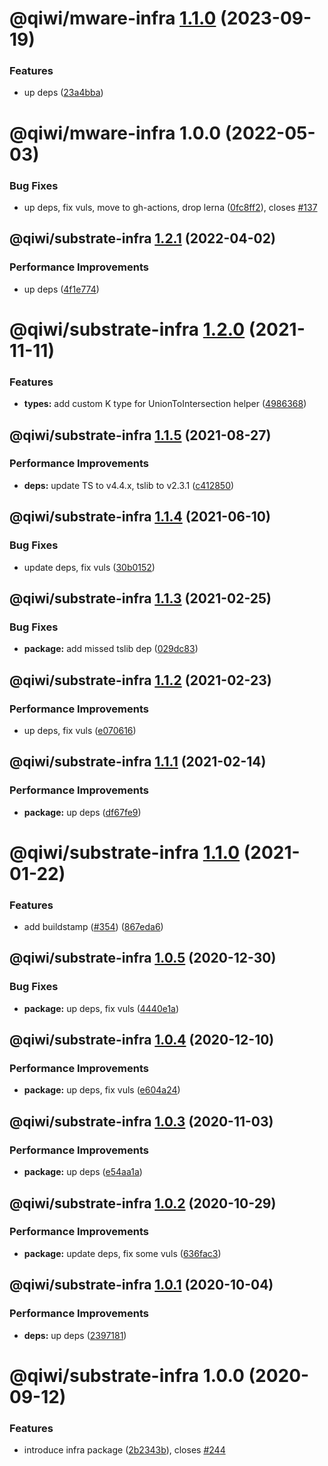 # @qiwi/mware-infra [1.1.0](https://github.com/qiwi/mware/compare/@qiwi/mware-infra@1.0.0...@qiwi/mware-infra@1.1.0) (2023-09-19)


### Features

* up deps ([23a4bba](https://github.com/qiwi/mware/commit/23a4bbaf73ca5ca8d44997e11b54831cca02d326))

# @qiwi/mware-infra 1.0.0 (2022-05-03)


### Bug Fixes

* up deps, fix vuls, move to gh-actions, drop lerna ([0fc8ff2](https://github.com/qiwi/mware/commit/0fc8ff291e18679bc3376f7ba70ec629aef1e9ad)), closes [#137](https://github.com/qiwi/mware/issues/137)

## @qiwi/substrate-infra [1.2.1](https://github.com/qiwi/substrate/compare/@qiwi/substrate-infra@1.2.0...@qiwi/substrate-infra@1.2.1) (2022-04-02)


### Performance Improvements

* up deps ([4f1e774](https://github.com/qiwi/substrate/commit/4f1e7740e22d6a0a7820f65c7a3a7897398a3d9c))

# @qiwi/substrate-infra [1.2.0](https://github.com/qiwi/substrate/compare/@qiwi/substrate-infra@1.1.5...@qiwi/substrate-infra@1.2.0) (2021-11-11)


### Features

* **types:** add custom K type for UnionToIntersection helper ([4986368](https://github.com/qiwi/substrate/commit/498636878ccaf7d4e3444942e079e3f6117ec5ef))

## @qiwi/substrate-infra [1.1.5](https://github.com/qiwi/substrate/compare/@qiwi/substrate-infra@1.1.4...@qiwi/substrate-infra@1.1.5) (2021-08-27)


### Performance Improvements

* **deps:** update TS to v4.4.x, tslib to v2.3.1 ([c412850](https://github.com/qiwi/substrate/commit/c412850fcd095c196b71a6c7d7aab245a9d11671))

## @qiwi/substrate-infra [1.1.4](https://github.com/qiwi/substrate/compare/@qiwi/substrate-infra@1.1.3...@qiwi/substrate-infra@1.1.4) (2021-06-10)


### Bug Fixes

* update deps, fix vuls ([30b0152](https://github.com/qiwi/substrate/commit/30b0152f47aca0b1e93d799ac34c38eaf5aa4bc2))

## @qiwi/substrate-infra [1.1.3](https://github.com/qiwi/substrate/compare/@qiwi/substrate-infra@1.1.2...@qiwi/substrate-infra@1.1.3) (2021-02-25)


### Bug Fixes

* **package:** add missed tslib dep ([029dc83](https://github.com/qiwi/substrate/commit/029dc83fadd10c6a710c969be85b8a40d3f27fc1))

## @qiwi/substrate-infra [1.1.2](https://github.com/qiwi/substrate/compare/@qiwi/substrate-infra@1.1.1...@qiwi/substrate-infra@1.1.2) (2021-02-23)


### Performance Improvements

* up deps, fix vuls ([e070616](https://github.com/qiwi/substrate/commit/e0706160cb7939dd25f3eda5305948924fe659c6))

## @qiwi/substrate-infra [1.1.1](https://github.com/qiwi/substrate/compare/@qiwi/substrate-infra@1.1.0...@qiwi/substrate-infra@1.1.1) (2021-02-14)


### Performance Improvements

* **package:** up deps ([df67fe9](https://github.com/qiwi/substrate/commit/df67fe91b8af95e1eff92b8f5793620f935bb834))

# @qiwi/substrate-infra [1.1.0](https://github.com/qiwi/substrate/compare/@qiwi/substrate-infra@1.0.5...@qiwi/substrate-infra@1.1.0) (2021-01-22)


### Features

* add buildstamp ([#354](https://github.com/qiwi/substrate/issues/354)) ([867eda6](https://github.com/qiwi/substrate/commit/867eda68c0c1db879bb37d55a953ac30082393ac))

## @qiwi/substrate-infra [1.0.5](https://github.com/qiwi/substrate/compare/@qiwi/substrate-infra@1.0.4...@qiwi/substrate-infra@1.0.5) (2020-12-30)


### Bug Fixes

* **package:** up deps, fix vuls ([4440e1a](https://github.com/qiwi/substrate/commit/4440e1a921fa9dbc3066623700073cb566bcebcc))

## @qiwi/substrate-infra [1.0.4](https://github.com/qiwi/substrate/compare/@qiwi/substrate-infra@1.0.3...@qiwi/substrate-infra@1.0.4) (2020-12-10)


### Performance Improvements

* **package:** up deps, fix vuls ([e604a24](https://github.com/qiwi/substrate/commit/e604a24a29adcd6b6f638dec5ee07959a24ede62))

## @qiwi/substrate-infra [1.0.3](https://github.com/qiwi/substrate/compare/@qiwi/substrate-infra@1.0.2...@qiwi/substrate-infra@1.0.3) (2020-11-03)


### Performance Improvements

* **package:** up deps ([e54aa1a](https://github.com/qiwi/substrate/commit/e54aa1a08fbc0ba96b51ec7fd952ccfba76eed59))

## @qiwi/substrate-infra [1.0.2](https://github.com/qiwi/substrate/compare/@qiwi/substrate-infra@1.0.1...@qiwi/substrate-infra@1.0.2) (2020-10-29)


### Performance Improvements

* **package:** update deps, fix some vuls ([636fac3](https://github.com/qiwi/substrate/commit/636fac3429767fd31af07da137700632725f641b))

## @qiwi/substrate-infra [1.0.1](https://github.com/qiwi/substrate/compare/@qiwi/substrate-infra@1.0.0...@qiwi/substrate-infra@1.0.1) (2020-10-04)


### Performance Improvements

* **deps:** up deps ([2397181](https://github.com/qiwi/substrate/commit/23971816b886fc8f4e265c656de09b47ac8d2ba6))

# @qiwi/substrate-infra 1.0.0 (2020-09-12)


### Features

* introduce infra package ([2b2343b](https://github.com/qiwi/substrate/commit/2b2343b2d64bd4e69b1eac04ec46f22775118f05)), closes [#244](https://github.com/qiwi/substrate/issues/244)
